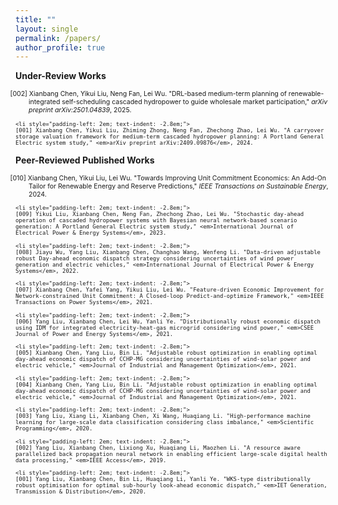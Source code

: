 ```yaml
---
title: ""
layout: single
permalink: /papers/
author_profile: true
---
```

**Under-Review Works**

<ul style="font-size: 75%; list-style: none; margin: 0; padding: 0;">
    <li style="padding-left: 2em; text-indent: -2.8em;">
    [002] Xianbang Chen, Yikui Liu, Neng Fan, Lei Wu. "DRL-based medium-term planning of renewable-integrated self-scheduling cascaded hydropower to guide wholesale market participation," <em>arXiv preprint arXiv:2501.04839</em>, 2025.
  </li>
  
    <li style="padding-left: 2em; text-indent: -2.8em;">
    [001] Xianbang Chen, Yikui Liu, Zhiming Zhong, Neng Fan, Zhechong Zhao, Lei Wu. "A carryover storage valuation framework for medium-term cascaded hydropower planning: A Portland General Electric system study," <em>arXiv preprint arXiv:2409.09876</em>, 2024.
    
  </li>
</ul>  
  
**Peer-Reviewed Published Works**
<ul style="font-size: 75%; list-style: none; margin: 0; padding: 0;">
    <li style="padding-left: 2em; text-indent: -2.8em;">
    [010] Xianbang Chen, Yikui Liu, Lei Wu. "Towards Improving Unit Commitment Economics: An Add-On Tailor for Renewable Energy and Reserve Predictions," <em>IEEE Transactions on Sustainable Energy</em>, 2024.
  </li>
  
    <li style="padding-left: 2em; text-indent: -2.8em;">
    [009] Yikui Liu, Xianbang Chen, Neng Fan, Zhechong Zhao, Lei Wu. "Stochastic day-ahead operation of cascaded hydropower systems with Bayesian neural network-based scenario generation: A Portland General Electric system study," <em>International Journal of Electrical Power & Energy Systems</em>, 2023.
  </li>
  
    <li style="padding-left: 2em; text-indent: -2.8em;">
    [008] Jiayu Wu, Yang Liu, Xianbang Chen, Changhao Wang, Wenfeng Li. "Data-driven adjustable robust Day-ahead economic dispatch strategy considering uncertainties of wind power generation and electric vehicles," <em>International Journal of Electrical Power & Energy Systems</em>, 2022.
  </li>
  
    <li style="padding-left: 2em; text-indent: -2.8em;">
    [007] Xianbang Chen, Yafei Yang, Yikui Liu, Lei Wu. "Feature-driven Economic Improvement for Network-constrained Unit Commitment: A Closed-loop Predict-and-optimize Framework," <em>IEEE Transactions on Power Systems</em>, 2021.
  </li>
  
    <li style="padding-left: 2em; text-indent: -2.8em;">
    [006] Yang Liu, Xianbang Chen, Lei Wu, Yanli Ye. "Distributionally robust economic dispatch using IDM for integrated electricity-heat-gas microgrid considering wind power," <em>CSEE Journal of Power and Energy Systems</em>, 2021.
  </li>
  
    <li style="padding-left: 2em; text-indent: -2.8em;">
    [005] Xianbang Chen, Yang Liu, Bin Li. "Adjustable robust optimization in enabling optimal day-ahead economic dispatch of CCHP-MG considering uncertainties of wind-solar power and electric vehicle," <em>Journal of Industrial and Management Optimization</em>, 2021.
  </li>
  
    <li style="padding-left: 2em; text-indent: -2.8em;">
    [004] Xianbang Chen, Yang Liu, Bin Li. "Adjustable robust optimization in enabling optimal day-ahead economic dispatch of CCHP-MG considering uncertainties of wind-solar power and electric vehicle," <em>Journal of Industrial and Management Optimization</em>, 2021.
  </li>
  
    <li style="padding-left: 2em; text-indent: -2.8em;">
    [003] Yang Liu, Xiang Li, Xianbang Chen, Xi Wang, Huaqiang Li. "High‐performance machine learning for large‐scale data classification considering class imbalance," <em>Scientific Programming</em>, 2020.
  </li>
  
    <li style="padding-left: 2em; text-indent: -2.8em;">
    [002] Yang Liu, Xianbang Chen, Lixiong Xu, Huaqiang Li, Maozhen Li. "A resource aware parallelized back propagation neural network in enabling efficient large-scale digital health data processing," <em>IEEE Access</em>, 2019.
  </li>
  
    <li style="padding-left: 2em; text-indent: -2.8em;">
    [001] Yang Liu, Xianbang Chen, Bin Li, Huaqiang Li, Yanli Ye. "WKS‐type distributionally robust optimisation for optimal sub‐hourly look‐ahead economic dispatch," <em>IET Generation, Transmission & Distribution</em>, 2020.

  </li>
</ul>
